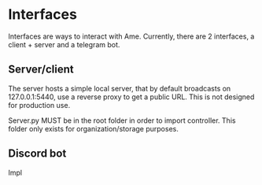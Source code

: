 # Interfaces
Interfaces are ways to interact with Ame. Currently, there are 2 interfaces, a client + server and a telegram bot.

## Server/client
The server hosts a simple local server, that by default broadcasts on 127.0.0.1:5440, use a reverse proxy to get a public URL. This is not designed for production use.

Server.py MUST be in the root folder in order to import controller. This folder only exists for organization/storage purposes.

## Discord bot
Impl
